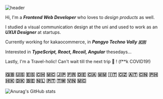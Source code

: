 ![header](https://capsule-render.vercel.app/api?type=cylinder&color=gradient&height=180&section=header&text=Hiya!%20I'm%20Mia%20;\)%20🌷&fontAlignY=45&desc=a%20frontend%20developer%20who%20loves%20designing%20products&descSize=25&descAlignY=75&fontSize=60&animation=twinkling)


Hi, I'm a ***Frontend Web Developer*** who loves to *design products* as well.

I studied a visual communication design at the uni and used to work as an ***UXUI Designer*** at startups.

Currently working for kakaocommerce, in ***Pangyo Techno Vally 🇰🇷***

Interested in ***TypeScript, React, Recoil, Angular*** thesedays...

Lastly, I'm a Travel-holic! Can't wait till the next trip 🧚 ! (f**k COVID19!)

### 🇬🇧 🇺🇸 🇪🇸 🇨🇭 🇲🇨 🇯🇵 🇫🇷 🇩🇪 🇨🇦 🇲🇲 🇮🇹 🇨🇿 🇦🇹 🇨🇳 🇵🇭 🇭🇰 🇩🇰 🇧🇪 🇳🇱 🇵🇹 🇹🇼 🇻🇳 🇲🇨 

![Anurag's GitHub stats](https://github-readme-stats.vercel.app/api?username=MiaJLee&show_icons=true&theme=dracula)


<!--
**MiaJLee/MiaJLee** is a ✨ _special_ ✨ repository because its `README.md` (this file) appears on your GitHub profile.

Here are some ideas to get you started:

- 🔭 I’m currently working on ...
- 🌱 I’m currently learning ...
- 👯 I’m looking to collaborate on ...
- 🤔 I’m looking for help with ...
- 💬 Ask me about ...
- 📫 How to reach me: ...
- 😄 Pronouns: ...
- ⚡ Fun fact: ...
-->

